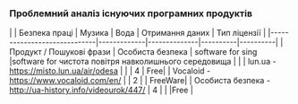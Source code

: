 ### Проблемний аналіз існуючих програмних продуктів

|                    | Безпека праці | Музика | Вода | Отримання даних | Тип ліцензії |
|-----------------------------|-------------|--------------|----------|----------|
| Продукт / Пошукові фрази |  Особиста безпека    |  software for sing    |software for чистота повітря навколишнього середовища    | |
| lun.ua - https://misto.lun.ua/air/odesa     |  |   | 4   | Free|
| Vocaloid - https://www.vocaloid.com/en/     |  | 2 |    | FreeWare|
|   Особиста безпека - http://ua-history.info/videourok/447/          | 4  |  |   |Free |
